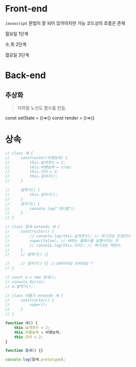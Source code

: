 # Front-end

`Javascript` 문법이 잘 되어 있어야지만 가능
코드상의 흐름은 존재

월요일 1단계

수,목 2단계

월요일 3단계

# Back-end

## 추상화

> 지하철 노선도
> 함수를 만듬.

const setState = ()=>{}
const render = ()=>{}

# 상속

```js
// class 새 {
//     constructor(비행능력) {
//         this.날개갯수 = 2;
//         this.비행능력 = true;
//         this.다리 = 2;
//         this.잠자기();
//     }

//     밥먹기() {
//         this.잠자기();
//     }
//     잠자기() {
//         console.log("게으름");
//     }
// }

// class 참새 extends 새 {
//     constructor() {
//         // console.log(this.날개갯수); // 여기것은 안생긴다
//         super(false); // 새라는 클래스를 실행시키는 것
//         // console.log(this.다리); // 여기것은 찍힌다.
//     }
//     // 밥먹기() {}

//     // 잠자기() {} //오버라이딩 오버로딩 ?
// }

// const a = new 참새();
// console.dir(a);
// a.밥먹기();

// class 비둘기 extends 새 {
//     constructor() {
//         super();
//     }
// }

function 새() {
    this.날개갯수 = 2;
    this.비행능력 = 비행능력;
    this.다리 = 2;
}

function 참새() {}

console.log(참새.prototype);
```

